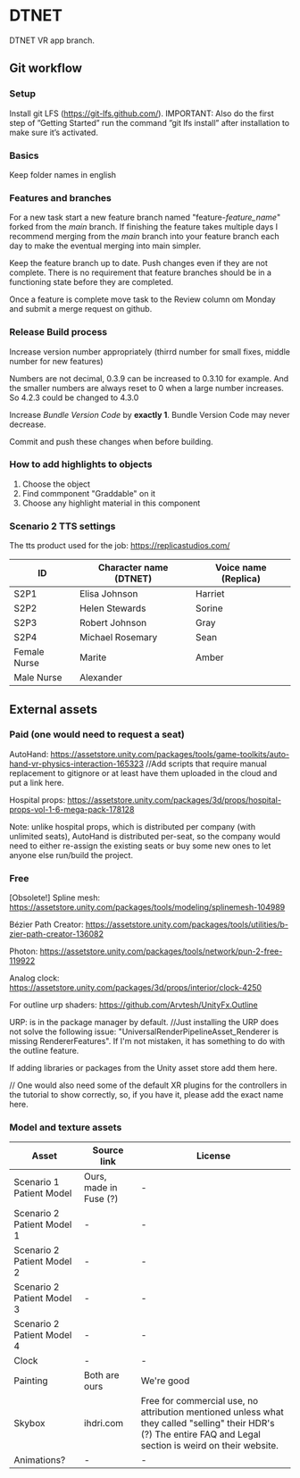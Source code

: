 # DTNET
DTNET VR app branch.

## Git workflow

### Setup

Install git LFS (https://git-lfs.github.com/). IMPORTANT: Also do the first step of ”Getting Started” run the command ”git lfs install” after installation to make sure it’s activated.

### Basics

Keep folder names in english

### Features and branches

For a new task start a new feature branch named "feature-*feature_name*" forked from the *main* branch. If finishing the feature takes multiple days I recommend merging from the *main* branch into your feature branch each day to make the eventual merging into main simpler.

Keep the feature branch up to date. Push changes even if they are not complete. There is no requirement that feature branches should be in a functioning state before they are completed.

Once a feature is complete move task to the Review column om Monday and submit a merge request on github.

### Release Build process

Increase version number appropriately (thirrd number for small fixes, middle number for new features)

Numbers are not decimal, 0.3.9 can be increased to 0.3.10 for example. And the smaller numbers are always reset to 0 when a large number increases. So 4.2.3 could be changed to 4.3.0

Increase *Bundle Version Code* by **exactly 1**. Bundle Version Code may never decrease.

Commit and push these changes when before building.

### How to add highlights to objects 
1. Choose the object
2. Find commponent "Graddable" on it
3. Choose any highlight material in this component

### Scenario 2 TTS settings
The tts product used for the job: https://replicastudios.com/

| ID           | Character name (DTNET) | Voice name (Replica) |
|--------------|------------------------|----------------------|
| S2P1         | Elisa Johnson          | Harriet              |
| S2P2         | Helen Stewards         | Sorine               |
| S2P3         | Robert Johnson         | Gray                 |
| S2P4         | Michael Rosemary       | Sean                 |
| Female Nurse | Marite                 | Amber                |
| Male Nurse   | Alexander              |                      |

## External assets

### Paid (one would need to request a seat)

AutoHand: https://assetstore.unity.com/packages/tools/game-toolkits/auto-hand-vr-physics-interaction-165323
//Add scripts that require manual replacement to gitignore or at least have them uploaded in the cloud and put a link here.

Hospital props: https://assetstore.unity.com/packages/3d/props/hospital-props-vol-1-6-mega-pack-178128

Note: unlike hospital props, which is distributed per company (with unlimited seats), AutoHand is distributed per-seat, so the company would need to either re-assign the existing seats or buy some new ones to let anyone else run/build the project.

### Free

[Obsolete!] Spline mesh: https://assetstore.unity.com/packages/tools/modeling/splinemesh-104989

Bézier Path Creator: https://assetstore.unity.com/packages/tools/utilities/b-zier-path-creator-136082

Photon: https://assetstore.unity.com/packages/tools/network/pun-2-free-119922

Analog clock: https://assetstore.unity.com/packages/3d/props/interior/clock-4250

For outline urp shaders: https://github.com/Arvtesh/UnityFx.Outline

URP: is in the package manager by default.
//Just installing the URP does not solve the following issue: "UniversalRenderPipelineAsset_Renderer is missing RendererFeatures". If I'm not mistaken, it has something to do with the outline feature. 

If adding libraries or packages from the Unity asset store add them here.

// One would also need some of the default XR plugins for the controllers in the tutorial to show correctly, so, if you have it, please add the exact name here.

### Model and texture assets

| Asset                      | Source link | License |
|----------------------------|-------------|---------|
| Scenario 1 Patient Model   | Ours, made in Fuse (?)    | -       |
| Scenario 2 Patient Model 1 | -           | -       |
| Scenario 2 Patient Model 2 | -           | -       |
| Scenario 2 Patient Model 3 | -           | -       |
| Scenario 2 Patient Model 4 | -           | -       |
| Clock                      | -           | -       |
| Painting                   | Both are ours | We're good |
| Skybox                     | ihdri.com   | Free for commercial use, no attribution mentioned unless what they called "selling" their HDR's (?) The entire FAQ and Legal section is weird on their website. |
| Animations?                | -           | -       |
